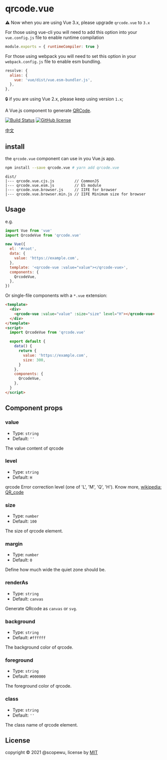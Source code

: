 # qrcode.vue

⚠️ Now when you are using Vue 3.x, please upgrade `qrcode.vue` to `3.x`

For those using vue-cli you will need to add this option into your `vue.config.js` file to enable runtime compilation

```javascript
module.exports = { runtimeCompiler: true }
```

For those using webpack you will need to set this option in your `webpack.config.js` file to enable esm bundling.

```javascript
resolve: {
  alias: {
    vue: 'vue/dist/vue.esm-bundler.js',
  },
},
```

🔒 if you are using Vue 2.x, please keep using version `1.x`;

A Vue.js component to generate [QRCode](https://en.wikipedia.org/wiki/QR_code).

[![Build Status](https://travis-ci.org/scopewu/qrcode.vue.svg?branch=master)](https://travis-ci.org/scopewu/qrcode.vue)
[![GitHub license](https://img.shields.io/badge/license-MIT-blue.svg)](https://github.com/scopewu/qrcode.vue/blob/master/LICENSE)

[中文](./README-zh_cn.md)

## install

the `qrcode.vue` component can use in you Vue.js app.

```bash
npm install --save qrcode.vue # yarn add qrcode.vue
```

```
dist/
|--- qrcode.vue.cjs.js         // CommonJS
|--- qrcode.vue.esm.js         // ES module
|--- qrcode.vue.browser.js     // IIFE for browser
|--- qrcode.vue.browser.min.js // IIFE Minimum size for browser 
```

## Usage

e.g.

```javascript
import Vue from 'vue'
import QrcodeVue from 'qrcode.vue'

new Vue({
  el: '#root',
  data: {
    value: 'https://example.com',
  },
  template: '<qrcode-vue :value="value"></qrcode-vue>',
  components: {
    QrcodeVue,
  },
})
```

Or single-file components with a `*.vue` extension:

```html
<template>
  <div>
    <qrcode-vue :value="value" :size="size" level="H"></qrcode-vue>
  </div>
</template>
<script>
  import QrcodeVue from 'qrcode.vue'

  export default {
    data() {
      return {
        value: 'https://example.com',
        size: 300,
      }
    },
    components: {
      QrcodeVue,
    },
  }
</script>
```

## Component props

### value

- Type: `string`
- Default: `''`

The value content of qrcode

### level

- Type: `string`
- Default: `H`

qrcode Error correction level (one of 'L', 'M', 'Q', 'H'). Know more, [wikipedia: QR_code](https://en.wikipedia.org/wiki/QR_code#Error_correction)

### size

- Type: `number`
- Default: `100`

The size of qrcode element.

### margin

- Type: `number`
- Default: `0`

Define how much wide the quiet zone should be.

### renderAs

- Type: `string`
- Default: `canvas`

Generate QRcode as `canvas` or `svg`.

### background

- Type: `string`
- Default: `#ffffff`

The background color of qrcode.

### foreground

- Type: `string`
- Default: `#000000`

The foreground color of qrcode.

### class

- Type: `string`
- Default: `''`

The class name of qrcode element.

## License

copyright &copy; 2021 @scopewu, license by [MIT](https://github.com/scopewu/qrcode.vue/blob/master/LICENSE)
